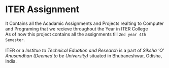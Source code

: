 # ITER Assignment
It Contains all the Acadamic Assignments and Projects realting to Computer and Programing that we recieve throughout the Year in ITER College<br>
As of now this project contains all the assignments till `2nd year 4th Semester`.
<br><br>
ITER or a *Institue to Technical Eduation and Research* is a part of *Siksha 'O' Anusandhan (Deemed to be University)* situated in Bhubaneshwar, Odisha, India.
